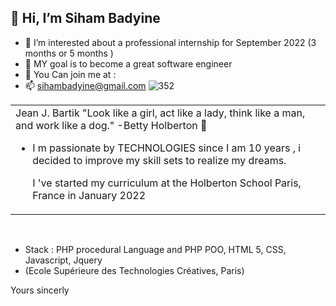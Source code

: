 

##  👋 Hi, I’m Siham Badyine
- 👀 I’m interested about a professional internship for September 2022  (3 months or 5 months )
- 🌱 MY goal is to become a great software engineer 
- 💞️ You Can join me at :
- 📫 sihambadyine@gmail.com
![352](https://user-images.githubusercontent.com/96126445/157525441-208df01f-c73c-4ef8-9ec9-38518f0ecbf2.gif)

<table><tr><td valign="top" width="50%">
 Jean J. Bartik "Look like a girl, act like a lady, think like a man, and work like a dog." -Betty Holberton  💞️

- I m passionate by TECHNOLOGIES since I am 10 years ,  i decided to improve my skill sets to realize my dreams.

  I 've started  my curriculum at the Holberton School Paris, France in January 2022
 

 </td></tr></table>
<br> 
                                                                                                             


 - Stack : PHP procedural Language and PHP POO, HTML 5, CSS, Javascript, Jquery 
 - (Ecole Supérieure des Technologies Créatives, Paris)
 
Yours sincerly



